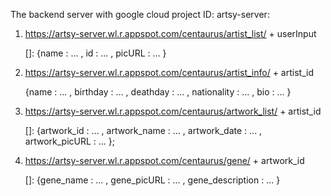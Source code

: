 The backend server with google cloud project ID: artsy-server:

1. https://artsy-server.wl.r.appspot.com/centaurus/artist_list/ + userInput
   
   []: {name : ... , id : ... , picURL : ... }		

2. https://artsy-server.wl.r.appspot.com/centaurus/artist_info/ + artist_id
   
   {name : ... , birthday : ... , deathday : ... , nationality : ... , bio : ... }

3. https://artsy-server.wl.r.appspot.com/centaurus/artwork_list/ + artist_id

   []: {artwork_id : ... , artwork_name : ... , artwork_date : ... , artwork_picURL : ... };

4. https://artsy-server.wl.r.appspot.com/centaurus/gene/ + artwork_id

   []: {gene_name : ... , gene_picURL : ... , gene_description : ... }
